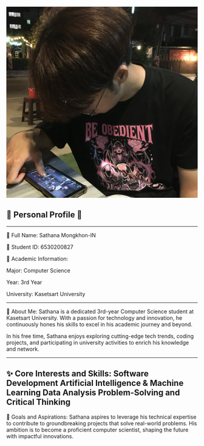 ![image](image/Profile.jpg)

## 🌟 Personal Profile 🌟
---
📌 Full Name:
Sathana Mongkhon-IN

📌 Student ID:
6530200827

📌 Academic Information:

Major: Computer Science

Year: 3rd Year

University: Kasetsart University

---
🎯 About Me:
Sathana is a dedicated 3rd-year Computer Science student at Kasetsart University. With a passion for technology and innovation, he continuously hones his skills to excel in his academic journey and beyond.

In his free time, Sathana enjoys exploring cutting-edge tech trends, coding projects, and participating in university activities to enrich his knowledge and network.

---
✨ Core Interests and Skills:
Software Development
Artificial Intelligence & Machine Learning
Data Analysis Problem-Solving and Critical Thinking
---

🌟 Goals and Aspirations:
Sathana aspires to leverage his technical expertise to contribute to groundbreaking projects that solve real-world problems. His ambition is to become a proficient computer scientist, shaping the future with impactful innovations.



